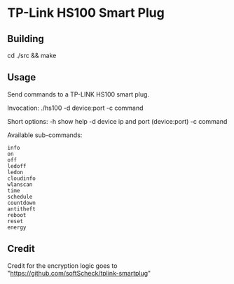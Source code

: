 # TP-Link HS100 Smart Plug

## Building

cd ./src && make

## Usage

Send commands to a TP-LINK HS100 smart plug.

Invocation:
    ./hs100 -d device:port -c command

Short options:
    -h      show help
    -d      device ip and port (device:port)
    -c      command

Available sub-commands:

    info
    on
    off
    ledoff
    ledon
    cloudinfo
    wlanscan
    time
    schedule
    countdown
    antitheft
    reboot
    reset
    energy


## Credit

Credit for the encryption logic goes to "https://github.com/softScheck/tplink-smartplug"
